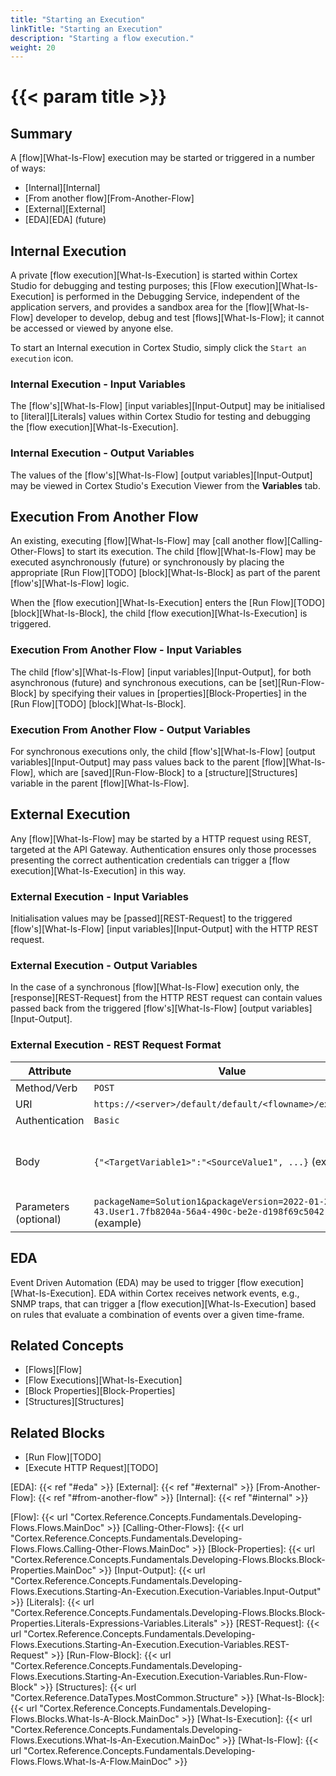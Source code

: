 ```yaml
---
title: "Starting an Execution"
linkTitle: "Starting an Execution"
description: "Starting a flow execution."
weight: 20
---
```


# {{< param title >}}

## Summary

A [flow][What-Is-Flow] execution may be started or triggered in a number of ways:

* [Internal][Internal]
* [From another flow][From-Another-Flow]
* [External][External]
* [EDA][EDA] (future)

## Internal Execution

A private [flow execution][What-Is-Execution] is started within Cortex Studio for debugging and testing purposes; this [Flow execution][What-Is-Execution] is performed in the Debugging Service, independent of the application servers, and provides a sandbox area for the [flow][What-Is-Flow] developer to develop, debug and test [flows][What-Is-Flow]; it cannot be accessed or viewed by anyone else.

To start an Internal execution in Cortex Studio, simply click the `Start an execution` icon.

### Internal Execution - Input Variables

The [flow's][What-Is-Flow] [input variables][Input-Output] may be initialised to [literal][Literals] values within Cortex Studio for testing and debugging the [flow execution][What-Is-Execution].

### Internal Execution - Output Variables

The values of the [flow's][What-Is-Flow] [output variables][Input-Output] may be viewed in Cortex Studio's Execution Viewer from the **Variables** tab.

## Execution From Another Flow

An existing, executing [flow][What-Is-Flow] may [call another flow][Calling-Other-Flows] to start its execution. The child [flow][What-Is-Flow] may be executed asynchronously (future) or synchronously by placing the appropriate [Run Flow][TODO] [block][What-Is-Block] as part of the parent [flow's][What-Is-Flow] logic.

When the [flow execution][What-Is-Execution] enters the [Run Flow][TODO] [block][What-Is-Block], the child [flow execution][What-Is-Execution] is triggered.

### Execution From Another Flow - Input Variables

The child [flow's][What-Is-Flow] [input variables][Input-Output], for both asynchronous (future) and synchronous executions, can be [set][Run-Flow-Block] by specifying their values in [properties][Block-Properties] in the [Run Flow][TODO] [block][What-Is-Block].

### Execution From Another Flow - Output Variables

For synchronous executions only, the child [flow's][What-Is-Flow] [output variables][Input-Output] may pass values back to the parent [flow][What-Is-Flow], which are [saved][Run-Flow-Block] to a [structure][Structures] variable in the parent [flow][What-Is-Flow].

## External Execution

Any [flow][What-Is-Flow] may be started by a HTTP request using REST, targeted at the API Gateway. Authentication ensures only those processes presenting the correct authentication credentials can trigger a [flow execution][What-Is-Execution] in this way.

### External Execution - Input Variables

Initialisation values may be [passed][REST-Request] to the triggered [flow's][What-Is-Flow] [input variables][Input-Output] with the HTTP REST request.

### External Execution - Output Variables

In the case of a synchronous [flow][What-Is-Flow] execution only, the [response][REST-Request] from the HTTP REST request can contain values passed back from the triggered [flow's][What-Is-Flow] [output variables][Input-Output].

### External Execution - REST Request Format

| Attribute         | Value                     | Notes                                    |
|--------------------|---------------------------|------------------------------------------|
| Method/Verb | `POST` |  |
| URI | `https://<server>/default/default/<flowname>/executions` |  |
| Authentication | `Basic` | |
| Body | `{"<TargetVariable1>":"<SourceValue1", ...}` (example) | The body must be expressed in JSON format |
| Parameters (optional) | `packageName=Solution1&packageVersion=2022-01-21T16-17-43.User1.7fb8204a-56a4-490c-be2e-d198f69c5042` (example) | URI Query Parameters |

## EDA

Event Driven Automation (EDA) may be used to trigger [flow execution][What-Is-Execution]. EDA within Cortex receives network events, e.g., SNMP traps, that can trigger a [flow execution][What-Is-Execution] based on rules that evaluate a combination of events over a given time-frame.

## Related Concepts

* [Flows][Flow]
* [Flow Executions][What-Is-Execution]
* [Block Properties][Block-Properties]
* [Structures][Structures]

## Related Blocks

* [Run Flow][TODO]
* [Execute HTTP Request][TODO]

[EDA]: {{< ref "#eda" >}}
[External]: {{< ref "#external" >}}
[From-Another-Flow]: {{< ref "#from-another-flow" >}}
[Internal]: {{< ref "#internal" >}}

[Flow]: {{< url "Cortex.Reference.Concepts.Fundamentals.Developing-Flows.Flows.MainDoc" >}}
[Calling-Other-Flows]: {{< url "Cortex.Reference.Concepts.Fundamentals.Developing-Flows.Flows.Calling-Other-Flows.MainDoc" >}}
[Block-Properties]: {{< url "Cortex.Reference.Concepts.Fundamentals.Developing-Flows.Blocks.Block-Properties.MainDoc" >}}
[Input-Output]: {{< url "Cortex.Reference.Concepts.Fundamentals.Developing-Flows.Executions.Starting-An-Execution.Execution-Variables.Input-Output" >}}
[Literals]: {{< url "Cortex.Reference.Concepts.Fundamentals.Developing-Flows.Blocks.Block-Properties.Literals-Expressions-Variables.Literals" >}}
[REST-Request]: {{< url "Cortex.Reference.Concepts.Fundamentals.Developing-Flows.Executions.Starting-An-Execution.Execution-Variables.REST-Request" >}}
[Run-Flow-Block]: {{< url "Cortex.Reference.Concepts.Fundamentals.Developing-Flows.Executions.Starting-An-Execution.Execution-Variables.Run-Flow-Block" >}}
[Structures]: {{< url "Cortex.Reference.DataTypes.MostCommon.Structure" >}}
[What-Is-Block]: {{< url "Cortex.Reference.Concepts.Fundamentals.Developing-Flows.Blocks.What-Is-A-Block.MainDoc" >}}
[What-Is-Execution]: {{< url "Cortex.Reference.Concepts.Fundamentals.Developing-Flows.Executions.What-Is-An-Execution.MainDoc" >}}
[What-Is-Flow]: {{< url "Cortex.Reference.Concepts.Fundamentals.Developing-Flows.Flows.What-Is-A-Flow.MainDoc" >}}
